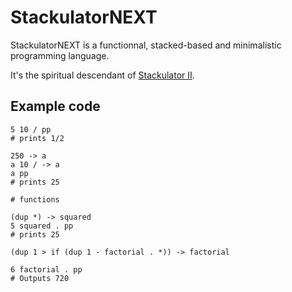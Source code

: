 # StackulatorNEXT

StackulatorNEXT is a functionnal, stacked-based and minimalistic programming language.

It's the spiritual descendant of [Stackulator II](https://github.com/316k/stackulator-ii).

## Example code

```
5 10 / pp
# prints 1/2

250 -> a
a 10 / -> a
a pp
# prints 25

# functions

(dup *) -> squared
5 squared . pp
# prints 25

(dup 1 > if (dup 1 - factorial . *)) -> factorial

6 factorial . pp
# Outputs 720
```
